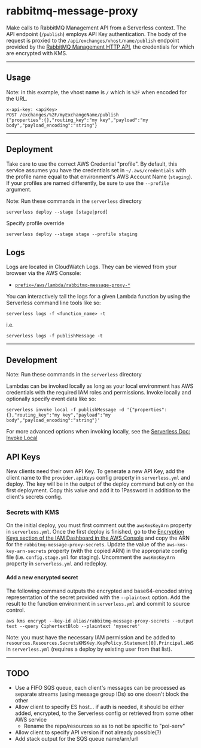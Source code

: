 # rabbitmq-message-proxy

Make calls to RabbitMQ Management API from a Serverless context. The API endpoint (`/publish`) employs API Key authentication. The body of the request is proxied to the `/api/exchanges/vhost/name/publish` endpoint provided by the [RabbitMQ Management HTTP API](https://cdn.rawgit.com/rabbitmq/rabbitmq-management/v3.7.15/priv/www/api/index.html), the credentials for which are encrypted with KMS.

---

## Usage

Note: in this example, the vhost name is `/` which is `%2F` when encoded for the URL.

```
x-api-key: <apiKey>
POST /exchanges/%2F/myExchangeName/publish
{"properties":{},"routing_key":"my key","payload":"my body","payload_encoding":"string"}
```

---

## Deployment

Take care to use the correct AWS Credential "profile". By default, this service assumes you have the credentials set in `~/.aws/credentials` with the profile name equal to that environment's AWS Account Name (`staging`). If your profiles are named differently, be sure to use the `--profile` argument.

Note: Run these commands in the `serverless` directory

    serverless deploy --stage [stage|prod]

Specify profile override

    serverless deploy --stage stage --profile staging

## Logs

Logs are located in CloudWatch Logs. They can be viewed from your browser via the AWS Console:

* [`prefix=/aws/lambda/rabbitmq-message-proxy-*`](https://console.aws.amazon.com/cloudwatch/home?region=us-east-1#logs:prefix=/aws/lambda/rabbitmq-message-proxy-)

You can interactively tail the logs for a given Lambda function by using the Serverless command line tools like so:

    serverless logs -f <function_name> -t

i.e.

    serverless logs -f publishMessage -t

---

## Development

Note: Run these commands in the `serverless` directory

Lambdas can be invoked locally as long as your local environment has AWS credentials with the required IAM roles and permissions. Invoke locally and optionally specify event data like so:

    serverless invoke local -f publishMessage -d '{"properties":{},"routing_key":"my key","payload":"my body","payload_encoding":"string"}'

For more advanced options when invoking locally, see the [Serverless Doc: Invoke Local](https://serverless.com/framework/docs/providers/aws/cli-reference/invoke-local/)

## API Keys

New clients need their own API Key. To generate a new API Key, add the client name to the `provider.apiKeys` config property in `serverless.yml` and deploy. The key will be in the output of the deploy command but only on the first deployment. Copy this value and add it to 1Password in addition to the client's secrets config.

### Secrets with KMS

On the initial deploy, you must first comment out the `awsKmsKeyArn` property in `serverless.yml`. Once the first deploy is finished, go to the [Encryption Keys section of the IAM Dashboard in the AWS Console](https://console.aws.amazon.com/iam/home?region=us-east-1#/encryptionKeys/us-east-1) and copy the ARN for the `rabbitmq-message-proxy-secrets`. Update the value of the `aws-kms-key-arn-secrets` property (with the copied ARN) in the appropriate config file (i.e. `config.stage.yml` for staging). Uncomment the `awsKmsKeyArn` property in `serverless.yml` and redeploy.

#### Add a new encrypted secret

The following command outputs the encrypted and base64-encoded string representation of the secret provided with the `--plaintext` option. Add the result to the function environment in `serverless.yml` and commit to source control.

    aws kms encrypt --key-id alias/rabbitmq-message-proxy-secrets --output text --query CiphertextBlob --plaintext 'mysecret'

Note: you must have the necessary IAM permission and be added to `resources.Resources.SecretsKMSKey.KeyPolicy.Statement[0].Principal.AWS` in `serverless.yml` (requires a deploy by existing user from that list).

---

## TODO

* Use a FIFO SQS queue, each client's messages can be processed as separate streams (using message group IDs) so one doesn't block the other
* Allow client to specify ES host... if auth is needed, it should be either added, encrypted, to the Serverless config or retrieved from some other AWS service
  * Rename the repo/resources so as to not be specific to "poi-serv"
* Allow client to specify API version if not already possible(?)
* Add stack output for the SQS queue name/arn/url
